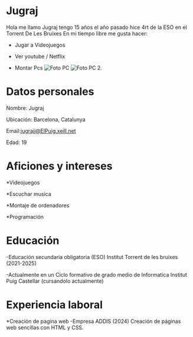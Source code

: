 # Jugraj
Hola me llamo Jugraj tengo 15 años el año pasado hice 4rt de la ESO en el Torrent De Les Bruixes 
En mi tiempo libre me gusta hacer:

- Jugar a Videojuegos

- Ver youtube / Netflix

- Montar Pcs
![Foto PC](Foto1.png)
![Foto PC 2](foto2.png).

  
# Datos personales
Nombre: Jugraj

Ubicación: Barcelona, Catalunya

Email:jugrajj@ElPuig.xeill.net

Edad: 19

# Aficiones y intereses

*Videojuegos

*Escuchar musica

*Montaje de ordenadores

*Programación

# Educación
-Educación secundaria obligatoria (ESO) Institut Torrent de les bruixes (2021-2025)

-Actualmente en un Ciclo formativo de grado medio de Informatica Institut Puig Castellar (cursandolo actualmente)

# Experiencia laboral
*Creación de pagina web -Empresa ADDIS (2024) Creación de páginas web sencillas con HTML y CSS.


